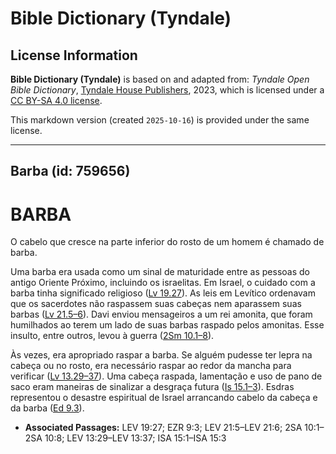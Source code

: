 # Bible Dictionary (Tyndale)

## License Information

**Bible Dictionary (Tyndale)** is based on and adapted from: _Tyndale Open Bible Dictionary_, [Tyndale House Publishers](https://tyndaleopenresources.com/), 2023, which is licensed under a [CC BY-SA 4.0 license](https://creativecommons.org/licenses/by-sa/4.0/legalcode.en).

This markdown version (created `2025-10-16`) is provided under the same license.



--------------------------------

## Barba (id: 759656)

BARBA
=====

O cabelo que cresce na parte inferior do rosto de um homem é chamado de barba.

Uma barba era usada como um sinal de maturidade entre as pessoas do antigo Oriente Próximo, incluindo os israelitas. Em Israel, o cuidado com a barba tinha significado religioso ([Lv 19\.27](https://ref.ly/Lev19:27)). As leis em Levítico ordenavam que os sacerdotes não raspassem suas cabeças nem aparassem suas barbas ([Lv 21\.5–6](https://ref.ly/Lev21:5-Lev21:6)). Davi enviou mensageiros a um rei amonita, que foram humilhados ao terem um lado de suas barbas raspado pelos amonitas. Esse insulto, entre outros, levou à guerra ([2Sm 10\.1–8](https://ref.ly/2Sam10:1-2Sam10:8)).

Às vezes, era apropriado raspar a barba. Se alguém pudesse ter lepra na cabeça ou no rosto, era necessário raspar ao redor da mancha para verificar ([Lv 13\.29–37](https://ref.ly/Lev13:29-Lev13:37)). Uma cabeça raspada, lamentação e uso de pano de saco eram maneiras de sinalizar a desgraça futura ([Is 15\.1–3](https://ref.ly/Isa15:1-Isa15:3)). Esdras representou o desastre espiritual de Israel arrancando cabelo da cabeça e da barba ([Ed 9\.3](https://ref.ly/Ezra9:3)).

* **Associated Passages:** LEV 19:27; EZR 9:3; LEV 21:5–LEV 21:6; 2SA 10:1–2SA 10:8; LEV 13:29–LEV 13:37; ISA 15:1–ISA 15:3

